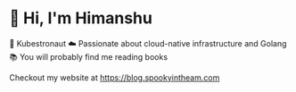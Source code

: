 # 👋 Hi, I'm Himanshu

🎯 Kubestronaut
☁️ Passionate about cloud-native infrastructure and Golang 
📚 You will probably find me reading books

Checkout my website at https://blog.spookyintheam.com